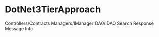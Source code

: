 # DotNet3TierApproach

Controllers/Contracts
Managers/IManager
DA0/IDAO
Search Response
Message
Info
